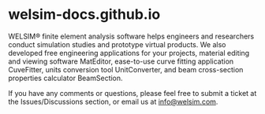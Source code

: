 # welsim-docs.github.io


WELSIM® finite element analysis software helps engineers and researchers conduct simulation studies and prototype virtual products. We also developed free engineering applications for your projects, material editing and viewing software MatEditor, ease-to-use curve fitting application CuveFitter, units conversion tool UnitConverter, and beam cross-section properties calculator BeamSection.

If you have any comments or questions, please feel free to submit a ticket at the Issues/Discussions section, or email us at info@welsim.com.
